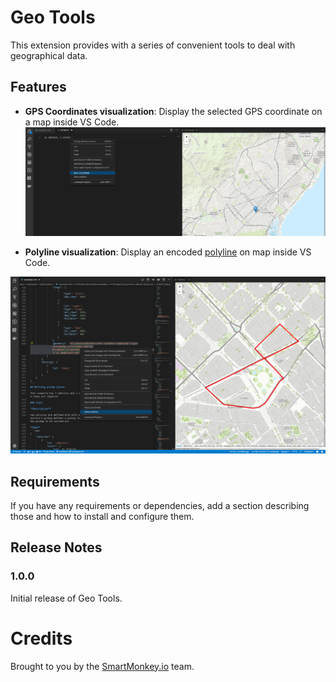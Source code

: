 # Geo Tools

This extension provides with a series of convenient tools to deal with geographical data.

## Features

* **GPS Coordinates visualization**: Display the selected GPS coordinate on a map inside VS Code.
![coordinate demo screenshot](images/docs/coordinate_example.png)

* **Polyline visualization**:  Display an encoded [polyline](https://developers.google.com/maps/documentation/utilities/polylinealgorithm) on map inside VS Code.

![polyline demo screenshot](images/docs/polyline_example.png)

## Requirements

If you have any requirements or dependencies, add a section describing those and how to install and configure them.

## Release Notes

### 1.0.0

Initial release of Geo Tools.

# Credits
Brought to you by the [SmartMonkey.io](https://smartmonkey.io) team.
